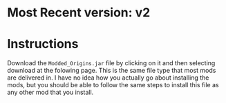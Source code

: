 # Most Recent version: v2

# Instructions

Download the `Modded_Origins.jar` file by clicking on it and then selecting download at the folowing page. This is the same file type that most mods are delivered in. I have no idea how you actually go about installing the mods, but you should be able to follow the same steps to install this file as any other mod that you install.
